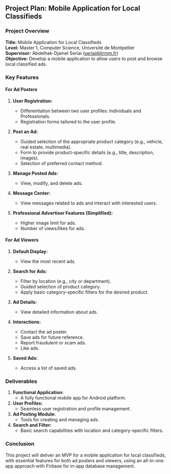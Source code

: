 ## Project Plan: Mobile Application for Local Classifieds

### Project Overview
**Title:** Mobile Application for Local Classifieds  
**Level:** Master 1, Computer Science, Université de Montpellier  
**Supervisor:** Abdelhak-Djamel Seriai (seriai@lirmm.fr)  
**Objective:** Develop a mobile application to allow users to post and browse local classified ads.

### Key Features
#### For Ad Posters
1. **User Registration:**
   - Differentiation between two user profiles: Individuals and Professionals.
   - Registration forms tailored to the user profile.

2. **Post an Ad:**
   - Guided selection of the appropriate product category (e.g., vehicle, real estate, multimedia).
   - Form to provide product-specific details (e.g., title, description, images).
   - Selection of preferred contact method.

3. **Manage Posted Ads:**
   - View, modify, and delete ads.

4. **Message Center:**
   - View messages related to ads and interact with interested users.

5. **Professional Advertiser Features (Simplified):**
   - Higher image limit for ads.
   - Number of views/likes for ads.

#### For Ad Viewers
1. **Default Display:**
   - View the most recent ads.

2. **Search for Ads:**
   - Filter by location (e.g., city or department).
   - Guided selection of product category.
   - Apply basic category-specific filters for the desired product.

3. **Ad Details:**
   - View detailed information about ads.

4. **Interactions:**
   - Contact the ad poster.
   - Save ads for future reference.
   - Report fraudulent or scam ads.
   - Like ads.

5. **Saved Ads:**
   - Access a list of saved ads.

### Deliverables
1. **Functional Application:**
   - A fully functional mobile app for Android platform.
2. **User Profiles:**
   - Seamless user registration and profile management.
3. **Ad Posting Module:**
   - Tools for creating and managing ads.
4. **Search and Filter:**
   - Basic search capabilities with location and category-specific filters.


### Conclusion
This project will deliver an MVP for a mobile application for local classifieds, with essential features for both ad posters and viewers, using an all-in-one app approach with Firbase for in-app database management.
